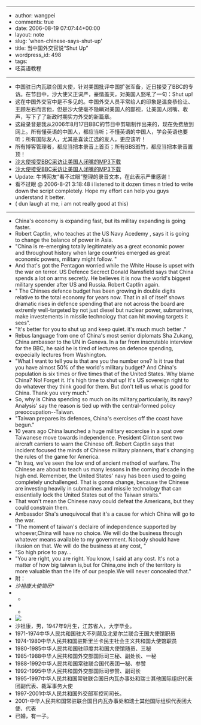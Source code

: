 - --
- author: wangpei
- comments: true
- date: 2006-08-19 07:07:44+00:00
- layout: note
- slug: 'when-chinese-says-shut-up'
- title: 当中国外交官说“Shut Up”
- wordpress_id: 498
- tags:
- 呸英语教程
- --
- 中国驻日内瓦联合国大使，针对美国批评中国扩张军备，近日接受了BBC的专访。在节目中，沙大使义正词严，豪情盖天，对美国人怒吼了一句：Shut up!
- 这在中国外交官中是不多见的。中国外交人员平常给人的印象是温良恭俭让、王顾左右而言他，但是沙大使毫不隐瞒对美国人的鄙视，让美国人闭嘴、收声，写下了了新政时期实力外交的新篇章。
- 这段录音是我从2006年8月17日BBC的节目中剪辑制作出来的，现在免费放到网上。所有懂英语的中国人，都应当听；不懂英语的中国人，学会英语也要听；所有国际友人，尤其是喜读江选的友人，更应该听！
- 所有博客管理者，都应当把本录音上首页；所有BBS斑竹，都应当把本录音置顶！
- [沙大使接受BBC采访让美国人闭嘴的MP3下载](http://www.wangpei.net/file/bbc0817usshutup.mp3)
- [沙大使接受BBC采访让美国人闭嘴的MP3下载](http://www.wangpei.net/file/bbc0817usshutup.mp3)
- Update: 牛博网友“看不过眼”整理的录音文本，在此表示严重感谢！
- 看不过眼   @   2006-8-21 3:18:48 i listened to it dozen times n tried to write down the script completely. Hope my effort can help you guys understand it better.
- ( dun laugh at me, i am not really good at this)
- -------------------------------------------
- China's economy is expanding fast, but its militay expanding is going faster.
- Robert Captlin, who teaches at the US Navy Acedemy , says it is going to change the balance of power in Asia.
- "China is re-emerging totally legitimately as a great economic power and throughout history when large countries emerged as great economic powers, military might follow. "
- And that's got the Pentagon worried while the White House is upset with the war on terror. US Defence Secrect Donald Ramsfield says that China spends a lot on arms secretly. He believes it is now the world's biggest military spender after US and Russia. Robert Captlin again.
- " The Chinses defence budget has been growing in double digits relative to the total economy for years now. That in all of itself shows dramatic rises in defence spending that are not across the board are extremly well-targeted by not just diesel but nuclear power, submarines, make investements in missile technology that can hit moving targets it sees".
- "It's better for you to shut up and keep quiet. it's much much better ."
- Rebus language from one of China's most senior diplomats Sha Zukang, China ambassor to the UN in Geneva. In a far from inscrutable interview for the BBC, he said he is tired of lectures on defence spending, expecially lectures from Washington.
- "What I want to tell you is that are you the number one? Is it true that you have almost 50% of the world's military budget? And China's population is six times or five times that of the United States. Why blame China? No! Forget it. It's high time to shut up! It's US sovereign right to do whatever they think good for them. But don't tell us what is good for China. Thank you very much."
- So, why is China spending so much on its military,particularily, its navy? Analysis' say the reason is tied up with the central-formed policy preoccupation--Taiwan.
- "Taiwan prepares its defences, China's exercises off the coast have begun."
- 10 years ago China launched a huge military excercise in a spat over Taiwanese move towards independence. President Clinton sent two aircraft carriers to warn the Chinese off. Robert Captlin says that incident focused the minds of Chinese military planners, that's changing the rules of the game for America.
- "In Iraq, we've seen the low end of ancient method of warfare. The Chinese are about to teach us many lessons in the coming decade in the high end. Remember, the United States' navy has been used to going completely unchallenged. That is gonna change, because the Chinese are investing heavily in submarines and missile technology that can essentially lock the United States out of the Taiwan straits."
- That won't mean the Chinese navy could defeat the Americans, but they could constrain them.
- Ambassdor Sha's unequivocal that it's a cause for which China will go to the war.
- "The moment of taiwan's declaire of independence supported by whoever,China will have no choice. We will do the business through whatever means available to my government. Nobody should have illusion on that. We will do the business at any cost, "
- "So high price to pay...
- "You are right, you are right. You know, I said at any cost. It's not a matter of how big taiwan is,but for China,one inch of the territory is more valuable than the life of our people.We will never concealed that."
- 附：
- *沙祖康大使简历**
- *
- *
- ![](http://photo.sohu.com/97/18/Img146341897.jpg)
- 沙祖康，男，1947年9月生，江苏省人，大学毕业。
- 1971-1974中华人民共和国驻大不列颠及北爱尔兰联合王国大使馆职员
- 1974-1980中华人民共和国驻斯里兰卡民主社会主义共和国大使馆职员
- 1980-1985中华人民共和国驻印度共和国大使馆随员、三秘
- 1985-1988中华人民共和国外交部国际司三秘、副处长、一秘
- 1988-1992中华人民共和国常驻联合国代表团一秘、参赞
- 1992-1995中华人民共和国外交部国际司参赞、副司长
- 1995-1997中华人民共和国常驻联合国日内瓦办事处和瑞士其他国际组织代表团副代表、裁军事务大使
- 1997-2001中华人民共和国外交部军控司司长。
- 2001-中华人民共和国常驻联合国日内瓦办事处和瑞士其他国际组织代表团大使、代表
- 已婚，有一子。
